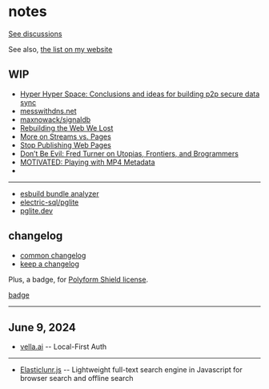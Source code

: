 # notes

[See discussions](https://github.com/nichoth/notes/discussions)

See also, [the list on my website](https://nichoth.com/list/)

## WIP
* [Hyper Hyper Space: Conclusions and ideas for building p2p secure data sync](https://www.hyperhyperspace.org/report.html)
* [messwithdns.net](https://messwithdns.net/)
* [maxnowack/signaldb](https://github.com/maxnowack/signaldb)
* [Rebuilding the Web We Lost](https://www.anildash.com//2012/12/18/rebuilding_the_web_we_lost/)
* [More on Streams vs. Pages](https://www.anildash.com//2012/08/15/more_on_streams_vs_pages/)
* [Stop Publishing Web Pages](https://www.anildash.com//2012/08/14/stop_publishing_web_pages/)
* [Don’t Be Evil: Fred Turner on Utopias, Frontiers, and Brogrammers](https://logicmag.io/justice/fred-turner-dont-be-evil/)
* [MOTIVATED: Playing with MP4 Metadata](https://whtwnd.com/msh.bsky.social/3l42sodfdzh22)
* 

-------------

* [esbuild bundle analyzer](https://esbuild.github.io/analyze/)
* [electric-sql/pglite](https://github.com/electric-sql/pglite)
* [pglite.dev](https://pglite.dev/)

## changelog

* [common changelog](https://common-changelog.org/)
* [keep a changelog](https://keepachangelog.com/en/1.0.0/)

Plus, a badge, for [Polyform Shield license](https://polyformproject.org/licenses/shield/1.0.0/).

[badge](https://github.com/nichoth/badge?tab=readme-ov-file#polyform-shield-license)

---------------------------

## June 9, 2024

* [vella.ai](https://vella.ai/auth/) -- Local-First Auth

----------

* [Elasticlunr.js](http://elasticlunr.com/) -- Lightweight full-text search engine in Javascript for browser search and offline search
